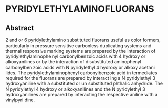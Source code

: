 # PYRIDYLETHYLAMINOFLUORANS

## Abstract
2 and or 6 pyridylethylamino substituted fluorans useful as color formers, particularly in pressure sensitive carbonless duplicating systems and thermal responsive marking systems are prepared by the interaction of pyridylethylaminophe nyl carbonylbenzoic acids with 4 hydroxy or alkoxyanilines or by the interaction of disubstituted aminophenyl carbonylben zoic acids with N pyridylethyl 4 hydroxy or alkoxy acetani lides. The pyridylethylaminophenyl carbonylbenzoic acid in termediates required for the fluorans are prepared by interact ing a N pyridylethyl 3 hydroxyaniline with a substituted or un substituted phthalic anhydride. The N pyridylethyl 4 hydroxy or alkoxyanilines and the N pyridylethyl 3 hydroxyanilines are prepared by interacting the respective aniline with a vinylpyri dine.